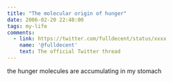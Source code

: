 ```yaml
---
title: "The molecular origin of hunger"
date: 2006-02-20 22:48:00
tags: my-life
comments:
  - link: https://twitter.com/fulldecent/status/xxxx
    name: '@fulldecent'
    text: The official Twitter thread
---
```


the hunger molecules are accumulating in my stomach
